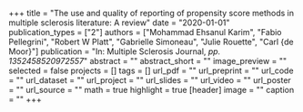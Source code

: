 +++
title = "The use and quality of reporting of propensity score methods in multiple sclerosis literature: A review"
date = "2020-01-01"
publication_types = ["2"]
authors = ["Mohammad Ehsanul Karim", "Fabio Pellegrini", "Robert W Platt", "Gabrielle Simoneau", "Julie Rouette", "Carl {de Moor}"]
publication = "In: Multiple Sclerosis Journal, _pp. 1352458520972557_"
abstract = ""
abstract_short = ""
image_preview = ""
selected = false
projects = []
tags = []
url_pdf = ""
url_preprint = ""
url_code = ""
url_dataset = ""
url_project = ""
url_slides = ""
url_video = ""
url_poster = ""
url_source = ""
math = true
highlight = true
[header]
image = ""
caption = ""
+++
